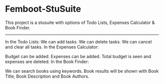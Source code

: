 # Femboot-StuSuite
 
This project is a stusuite with options of Todo Lists, Expenses Calculator & Book Finder.
<hr>
In the Todo Lists:
We can add tasks.
We can delete tasks.
We can cancel and clear all tasks.
In the Expenses Calculator:

Budget can be added.
Expenses can be added.
Total budget is seen and expenses are deleted.
In the Book Finder:

We can search books using keywords.
Book results will be shown with Book Title, Book Description and Book Authors.

